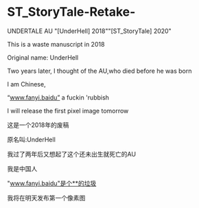 # ST_StoryTale-Retake-
UNDERTALE AU "[UnderHell] 2018"\"[ST_StoryTale] 2020"

This is a waste manuscript in 2018

Original name: UnderHell

Two years later, I thought of the AU,who died before he was born

I am Chinese,

“www.fanyi.baidu” a fuckin 'rubbish

I will release the first pixel image tomorrow

这是一个2018年的废稿

原名叫:UnderHell

我过了两年后又想起了这个还未出生就死亡的AU

我是中国人

"www.fanyi.baidu"是个**的垃圾

我将在明天发布第一个像素图
